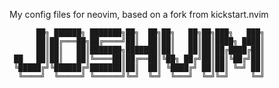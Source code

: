 My config files for neovim, based on a fork from kickstart.nvim

	      ██╗ ██████╗ ███████╗██╗  ██╗██╗   ██╗██╗███╗   ███╗		
	      ██║██╔═══██╗██╔════╝██║  ██║██║   ██║██║████╗ ████║		
	      ██║██║   ██║███████╗███████║██║   ██║██║██╔████╔██║		
	 ██   ██║██║   ██║╚════██║██╔══██║╚██╗ ██╔╝██║██║╚██╔╝██║		
	 ╚█████╔╝╚██████╔╝███████║██║  ██║ ╚████╔╝ ██║██║ ╚═╝ ██║		
	  ╚════╝  ╚═════╝ ╚══════╝╚═╝  ╚═╝  ╚═══╝  ╚═╝╚═╝     ╚═╝		
	                                                                      
